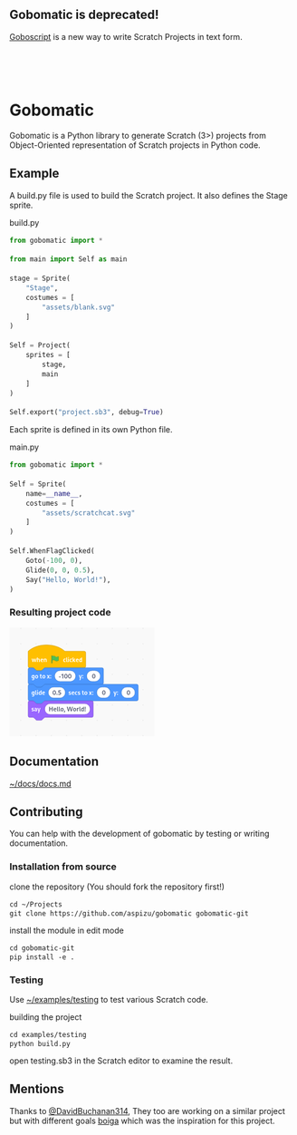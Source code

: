 ## Gobomatic is deprecated!

[Goboscript](https://github.com/aspizu/goboscript) is a new way to write Scratch 
Projects in text form. 

<br>
<br>
<br>

# Gobomatic

Gobomatic is a Python library to generate Scratch (3>) projects from
Object-Oriented representation of Scratch projects in Python code.

## Example

A build.py file is used to build the Scratch project. It also defines the Stage
sprite.

build.py
```py
from gobomatic import *

from main import Self as main

stage = Sprite(
    "Stage",
    costumes = [
        "assets/blank.svg"
    ]
)

Self = Project(
    sprites = [
        stage,
        main
    ]
)

Self.export("project.sb3", debug=True)
```

Each sprite is defined in its own Python file.

main.py
```py
from gobomatic import *

Self = Sprite(
    name=__name__,
    costumes = [
        "assets/scratchcat.svg"
    ]
)

Self.WhenFlagClicked(
    Goto(-100, 0),
    Glide(0, 0, 0.5),
    Say("Hello, World!"),
)
```

### Resulting project code
![e](docs/assets/example-in-blocks.png)


## Documentation
[~/docs/docs.md](docs/docs.md)

## Contributing

You can help with the development of gobomatic by testing or writing documentation.

### Installation from source

clone the repository (You should fork the repository first!)
```
cd ~/Projects
git clone https://github.com/aspizu/gobomatic gobomatic-git
```

install the module in edit mode
```
cd gobomatic-git
pip install -e .
```

### Testing

Use [~/examples/testing](examples/testing) to test various Scratch code.

building the project
```
cd examples/testing
python build.py
```

open testing.sb3 in the Scratch editor to examine the result.

## Mentions

Thanks to [@DavidBuchanan314](https://github.com/DavidBuchanan314), They too are working on a similar project but with different goals [boiga](https://github.com/DavidBuchanan314/boiga) which was the inspiration for this project.
